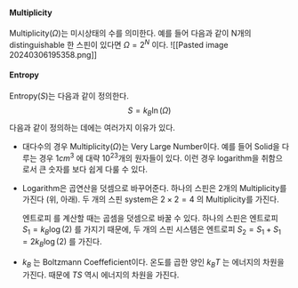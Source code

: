 
#### Multiplicity

Multiplicity($\Omega$)는 미시상태의 수를 의미한다. 
예를 들어 다음과 같이 N개의 distinguishable 한 스핀이 있다면
$\Omega = 2^N$ 이다.
![[Pasted image 20240306195358.png]]

#### Entropy

Entropy($S$)는 다음과 같이 정의한다.
$$ S = k_B\ln(\Omega) $$
다음과 같이 정의하는 데에는 여러가지 이유가 있다.

-  대다수의 경우 Multiplicity($\Omega$)는 Very Large Number이다. 
	예를 들어 Solid을 다루는 경우 $1{cm}^3$ 에 대략 $10^{23}$개의 원자들이 있다. 이런 경우 logarithm을 취함으로서 큰 숫자를 보다 쉽게 다룰 수 있다.

-  Logarithm은 곱연산을 덧셈으로 바꾸어준다.
	하나의 스핀은 2개의 Multiplicity를 가진다 (위, 아래).
	두 개의 스핀 system은 $2 \times 2 = 4$ 의 Multiplicity를 가진다.
	
	엔트로피 를 계산할 때는 곱셈을 덧셈으로 바꿀 수 있다.
	하나의 스핀은 엔트로피  $S_1 = k_B\log(2)$ 를 가지기 때문에,
	두 개의 스핀 시스템은 엔트로피 $S_2 = S_1 + S_1 = 2k_B\log(2)$ 를 가진다. 
	
-  $k_B$ 는 Boltzmann Coeffeficient이다. 온도를 곱한 양인 $k_BT$ 는 에너지의 차원을 가진다. 때문에 $TS$ 역시 에너지의 차원을 가진다.



